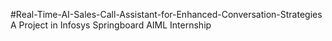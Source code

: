 #Real-Time-AI-Sales-Call-Assistant-for-Enhanced-Conversation-Strategies
A Project in Infosys Springboard AIML Internship
